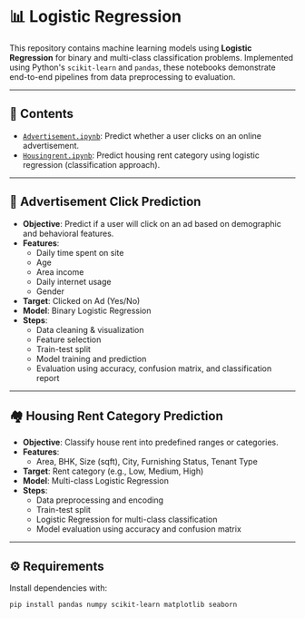 # 📊 Logistic Regression

This repository contains machine learning models using **Logistic Regression** for binary and multi-class classification problems. Implemented using Python's `scikit-learn` and `pandas`, these notebooks demonstrate end-to-end pipelines from data preprocessing to evaluation.

---

## 📁 Contents

- [`Advertisement.ipynb`](./Advertisement.ipynb): Predict whether a user clicks on an online advertisement.
- [`Housingrent.ipynb`](./Housingrent.ipynb): Predict housing rent category using logistic regression (classification approach).

---

## 📌 Advertisement Click Prediction

- **Objective**: Predict if a user will click on an ad based on demographic and behavioral features.
- **Features**:
  - Daily time spent on site
  - Age
  - Area income
  - Daily internet usage
  - Gender
- **Target**: Clicked on Ad (Yes/No)
- **Model**: Binary Logistic Regression
- **Steps**:
  - Data cleaning & visualization
  - Feature selection
  - Train-test split
  - Model training and prediction
  - Evaluation using accuracy, confusion matrix, and classification report

---

## 🏘️ Housing Rent Category Prediction

- **Objective**: Classify house rent into predefined ranges or categories.
- **Features**:
  - Area, BHK, Size (sqft), City, Furnishing Status, Tenant Type
- **Target**: Rent category (e.g., Low, Medium, High)
- **Model**: Multi-class Logistic Regression
- **Steps**:
  - Data preprocessing and encoding
  - Train-test split
  - Logistic Regression for multi-class classification
  - Model evaluation using accuracy and confusion matrix

---

## ⚙️ Requirements

Install dependencies with:

```bash
pip install pandas numpy scikit-learn matplotlib seaborn
